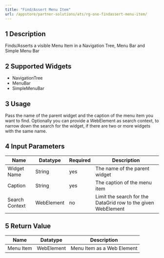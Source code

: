 ```yaml
---
title: "Find/Assert Menu Item"
url: /appstore/partner-solutions/ats/rg-one-findassert-menu-item/
---
```


## 1 Description

Finds/Asserts a visible Menu Item in a Navigation Tree, Menu Bar and Simple Menu Bar

## 2 Supported Widgets

* NavigationTree
* MenuBar
* SimpleMenuBar

## 3 Usage

Pass the name of the parent widget and the caption of the menu item you want to find.
Optionally you can provide a WebElement as search context, to narrow down the search for the widget, if there are two or more widgets with the same name.

## 4 Input Parameters

Name | Datatype | Required | Description
--- | --- | --- | ---
Widget Name | String | yes | The name of the parent widget
Caption | String | yes | The caption of the menu item
Search Context | WebElement | no | Limit the search for the DataGrid row to the given WebElement

## 5 Return Value

Name | Datatype | Description
--- | --- | ---
Menu Item | WebElement | Menu Item as a Web Element
